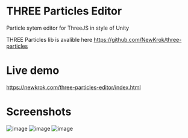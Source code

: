 # THREE Particles Editor
Particle sytem editor for ThreeJS in style of Unity

THREE Particles lib is avalible here https://github.com/NewKrok/three-particles

# Live demo
https://newkrok.com/three-particles-editor/index.html

# Screenshots
![image](https://user-images.githubusercontent.com/13141660/145306466-1bcaaaea-c218-48cb-b90c-e00e218798b0.png)
![image](https://user-images.githubusercontent.com/13141660/145306717-482e9699-bed8-4e8c-801f-6431d1b34614.png)
![image](https://user-images.githubusercontent.com/13141660/145306919-be017f8b-d84b-4f4a-8323-84f9fb53ab72.png)
